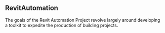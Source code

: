 ## RevitAutomation

The goals of the Revit Automation Project revolve largely around developing a toolkit to expedite the production of building projects.
